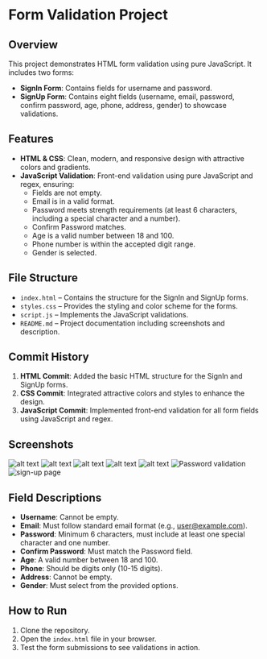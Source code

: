# Form Validation Project

## Overview

This project demonstrates HTML form validation using pure JavaScript. It includes two forms:
- **SignIn Form**: Contains fields for username and password.
- **SignUp Form**: Contains eight fields (username, email, password, confirm password, age, phone, address, gender) to showcase validations.

## Features

- **HTML & CSS**: Clean, modern, and responsive design with attractive colors and gradients.
- **JavaScript Validation**: Front-end validation using pure JavaScript and regex, ensuring:
  - Fields are not empty.
  - Email is in a valid format.
  - Password meets strength requirements (at least 6 characters, including a special character and a number).
  - Confirm Password matches.
  - Age is a valid number between 18 and 100.
  - Phone number is within the accepted digit range.
  - Gender is selected.

## File Structure

- `index.html` – Contains the structure for the SignIn and SignUp forms.
- `styles.css` – Provides the styling and color scheme for the forms.
- `script.js` – Implements the JavaScript validations.
- `README.md` – Project documentation including screenshots and description.

## Commit History

1. **HTML Commit**: Added the basic HTML structure for the SignIn and SignUp forms.
2. **CSS Commit**: Integrated attractive colors and styles to enhance the design.
3. **JavaScript Commit**: Implemented front-end validation for all form fields using JavaScript and regex.

## Screenshots
![alt text](image.png)
![alt text](image-1.png)
![alt text](image-2.png)
![alt text](image-3.png)
![alt text](image-4.png)
![Password validation](image-5.png)
![sign-up page](image-6.png)
## Field Descriptions

- **Username**: Cannot be empty.
- **Email**: Must follow standard email format (e.g., user@example.com).
- **Password**: Minimum 6 characters, must include at least one special character and one number.
- **Confirm Password**: Must match the Password field.
- **Age**: A valid number between 18 and 100.
- **Phone**: Should be digits only (10-15 digits).
- **Address**: Cannot be empty.
- **Gender**: Must select from the provided options.

## How to Run

1. Clone the repository.
2. Open the `index.html` file in your browser.
3. Test the form submissions to see validations in action.


